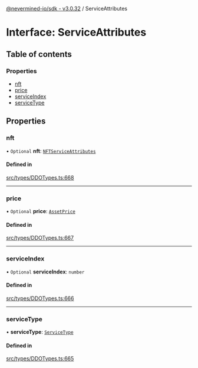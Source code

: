 [@nevermined-io/sdk - v3.0.32](../code-reference.md) / ServiceAttributes

# Interface: ServiceAttributes

## Table of contents

### Properties

- [nft](ServiceAttributes.md#nft)
- [price](ServiceAttributes.md#price)
- [serviceIndex](ServiceAttributes.md#serviceindex)
- [serviceType](ServiceAttributes.md#servicetype)

## Properties

### nft

• `Optional` **nft**: [`NFTServiceAttributes`](../classes/NFTServiceAttributes.md)

#### Defined in

[src/types/DDOTypes.ts:668](https://github.com/nevermined-io/sdk-js/blob/aebb2d7041e6f22aa25122a9a516bc8a7030d8ab/src/types/DDOTypes.ts#L668)

---

### price

• `Optional` **price**: [`AssetPrice`](../classes/AssetPrice.md)

#### Defined in

[src/types/DDOTypes.ts:667](https://github.com/nevermined-io/sdk-js/blob/aebb2d7041e6f22aa25122a9a516bc8a7030d8ab/src/types/DDOTypes.ts#L667)

---

### serviceIndex

• `Optional` **serviceIndex**: `number`

#### Defined in

[src/types/DDOTypes.ts:666](https://github.com/nevermined-io/sdk-js/blob/aebb2d7041e6f22aa25122a9a516bc8a7030d8ab/src/types/DDOTypes.ts#L666)

---

### serviceType

• **serviceType**: [`ServiceType`](../code-reference.md#servicetype)

#### Defined in

[src/types/DDOTypes.ts:665](https://github.com/nevermined-io/sdk-js/blob/aebb2d7041e6f22aa25122a9a516bc8a7030d8ab/src/types/DDOTypes.ts#L665)
